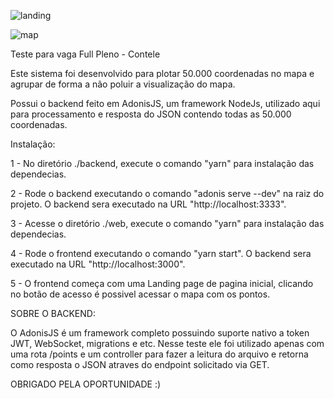 ![landing](https://user-images.githubusercontent.com/30902898/113479328-dd937100-9464-11eb-964d-59fa78263936.png)

![map](https://user-images.githubusercontent.com/30902898/113479307-ae7cff80-9464-11eb-93ce-17fdf934549d.png)


Teste para vaga Full Pleno - Contele

Este sistema foi desenvolvido para plotar 50.000 coordenadas no mapa e agrupar de forma a não poluir a visualização do mapa.

Possui o backend feito em AdonisJS, um framework NodeJs, utilizado aqui para processamento e resposta do JSON contendo todas as 50.000 coordenadas.

Instalação:

1 - No diretório ./backend, execute o comando "yarn" para instalação das dependecias.

2 - Rode o backend executando o comando "adonis serve --dev" na raiz do projeto. O backend sera executado na URL "http://localhost:3333".

3 - Acesse o diretório ./web, execute o comando "yarn" para instalação das dependecias.

4 - Rode o frontend executando o comando "yarn start". O backend sera executado na URL "http://localhost:3000".

5 - O frontend começa com uma Landing page de pagina inicial, clicando no botão de acesso é possivel acessar o mapa com os pontos. 

SOBRE O BACKEND:
   
   O AdonisJS é um framework completo possuindo suporte nativo a token JWT, WebSocket, migrations e etc. Nesse teste ele foi utilizado apenas com uma rota /points e um controller para fazer a leitura do arquivo e retorna como resposta o JSON atraves do endpoint solicitado via GET.

OBRIGADO PELA OPORTUNIDADE :)
